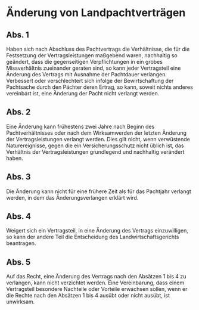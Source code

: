 # Änderung von Landpachtverträgen



## Abs. 1

 Haben sich nach Abschluss des Pachtvertrags die Verhältnisse, die für die Festsetzung der Vertragsleistungen maßgebend waren, nachhaltig so geändert, dass die gegenseitigen Verpflichtungen in ein grobes Missverhältnis zueinander geraten sind, so kann jeder Vertragsteil eine Änderung des Vertrags mit Ausnahme der Pachtdauer verlangen. Verbessert oder verschlechtert sich infolge der Bewirtschaftung der Pachtsache durch den Pächter deren Ertrag, so kann, soweit nichts anderes vereinbart ist, eine Änderung der Pacht nicht verlangt werden.

## Abs. 2

 Eine Änderung kann frühestens zwei Jahre nach Beginn des Pachtverhältnisses oder nach dem Wirksamwerden der letzten Änderung der Vertragsleistungen verlangt werden. Dies gilt nicht, wenn verwüstende Naturereignisse, gegen die ein Versicherungsschutz nicht üblich ist, das Verhältnis der Vertragsleistungen grundlegend und nachhaltig verändert haben.

## Abs. 3

 Die Änderung kann nicht für eine frühere Zeit als für das Pachtjahr verlangt werden, in dem das Änderungsverlangen erklärt wird.

## Abs. 4

 Weigert sich ein Vertragsteil, in eine Änderung des Vertrags einzuwilligen, so kann der andere Teil die Entscheidung des Landwirtschaftsgerichts beantragen.

## Abs. 5

 Auf das Recht, eine Änderung des Vertrags nach den Absätzen 1 bis 4 zu verlangen, kann nicht verzichtet werden. Eine Vereinbarung, dass einem Vertragsteil besondere Nachteile oder Vorteile erwachsen sollen, wenn er die Rechte nach den Absätzen 1 bis 4 ausübt oder nicht ausübt, ist unwirksam. 

